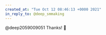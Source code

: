 ```yaml
---
created_at: "Tue Oct 12 08:46:13 +0000 2021"
in_reply_to: @deep_smmaking
---
```


@deep2059009051 Thanks! 🙏